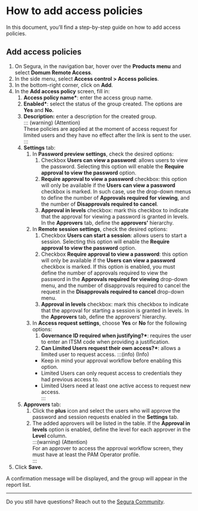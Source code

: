 # How to add access policies

In this document, you’ll find a step-by-step guide on how to add access policies.

## Add access policies

1. On Segura, in the navigation bar, hover over the **Products menu** and select **Domum Remote Access**.    
2. In the side menu, select **Access control > Access policies**.  
3. In the bottom-right corner, click on **Add**.   
4. In the **Add access policy** screen, fill in:  
    1. **Access policy name\***: enter the access group name.  
    2. **Enabled\***: select the status of the group created. The options are **Yes** and **No.**  
    3. **Description:** enter a description for the created group.  
        ::: (warning) (Attention)  
        These policies are applied at the moment of access request for limited users and they have no effect        after      the link is sent to the user. 
        :::
   4. **Settings** tab:  
       1. In **Password preview settings**, check the desired options:  
           1. Checkbox **Users can view a password**: allows users to view the password. Selecting this option will enable the **Require approval to view the password** option.  
           2. **Require approval to view a password** checkbox: this option will only be available if the **Users can view a password** checkbox is marked. In such case, use the drop-down menus to define the number of **Approvals required for viewing**, and the number of **Disapprovals required to cancel**.  
           3. **Approval in levels** checkbox: mark this checkbox to indicate that the approval for viewing a password is granted in levels. In the **Approvers** tab, define the **approvers’** hierarchy.
       2. In **Remote session settings**, check the desired options:  
           1. Checkbox **Users can start a session**: allows users to start a session. Selecting this option will enable the **Require approval to view the password** option.  
           2. Checkbox **Require approval to view a password**: this option will only be available if the  **Users can view a password** checkbox is marked. If this option is enabled, you must define the number of approvals required to view the password in the **Approvals required for viewing** drop-down menu, and the number of disapprovals required to cancel the request in the **Disapprovals required to cancel** drop-down menu.  
           3. **Approval in levels** checkbox: mark this checkbox to indicate that the approval for starting a session is granted in levels. In the **Approvers** tab, define the approvers’ hierarchy.
       3. In **Access request settings**, choose **Yes** or **No** for the following options:  
           1. **Governance ID required when justifying?\***: requires the user to enter an ITSM code when providing a justification.  
           2. **Can Limited Users request their own access?\***: allows a limited user to request access.
            :::(info) (Info)  
            - Keep in mind your approval workflow before enabling this option.  
            - Limited Users can only request access to credentials they had previous access to.  
            - Limited Users need at least one active access to request new access.   
            :::
    4. **Approvers** tab:  
        1. Click the **plus** icon and select the users who will approve the password and session requests enabled in the **Settings** tab.  
        2. The added approvers will be listed in the table. If the **Approval in levels** option is enabled, define the level for each approver in the **Level** column.  
            :::(warning) (Attention)   
            For an approver to access the approval workflow screen, they must have at least the PAM Operator profile.   
            :::
5. Click **Save.**

A confirmation message will be displayed, and the group will appear in the report list.   

---
Do you still have questions? Reach out to the [Segura Community](https://community.Segura.io/).